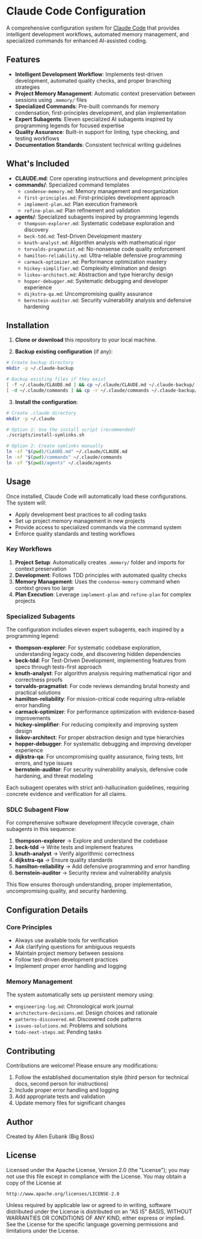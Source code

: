 # Claude Code Configuration

A comprehensive configuration system for [Claude Code](https://docs.anthropic.com/en/docs/claude-code) that provides intelligent development workflows, automated memory management, and specialized commands for enhanced AI-assisted coding.

## Features

- **Intelligent Development Workflow**: Implements test-driven development, automated quality checks, and proper branching strategies
- **Project Memory Management**: Automatic context preservation between sessions using `.memory/` files
- **Specialized Commands**: Pre-built commands for memory condensation, first-principles development, and plan implementation
- **Expert Subagents**: Eleven specialized AI subagents inspired by programming legends for focused expertise
- **Quality Assurance**: Built-in support for linting, type checking, and testing workflows
- **Documentation Standards**: Consistent technical writing guidelines

## What's Included

- **CLAUDE.md**: Core operating instructions and development principles
- **commands/**: Specialized command templates
  - `condense-memory.md`: Memory management and reorganization
  - `first-principles.md`: First-principles development approach
  - `implement-plan.md`: Plan execution framework
  - `refine-plan.md`: Plan refinement and validation
- **agents/**: Specialized subagents inspired by programming legends
  - `thompson-explorer.md`: Systematic codebase exploration and discovery
  - `beck-tdd.md`: Test-Driven Development mastery
  - `knuth-analyst.md`: Algorithm analysis with mathematical rigor
  - `torvalds-pragmatist.md`: No-nonsense code quality enforcement
  - `hamilton-reliability.md`: Ultra-reliable defensive programming
  - `carmack-optimizer.md`: Performance optimization mastery
  - `hickey-simplifier.md`: Complexity elimination and design
  - `liskov-architect.md`: Abstraction and type hierarchy design
  - `hopper-debugger.md`: Systematic debugging and developer experience
  - `dijkstra-qa.md`: Uncompromising quality assurance
  - `bernstein-auditor.md`: Security vulnerability analysis and defensive hardening

## Installation

1. **Clone or download** this repository to your local machine.

2. **Backup existing configuration** (if any):

```bash
# Create backup directory
mkdir -p ~/.claude-backup

# Backup existing files if they exist
[ -f ~/.claude/CLAUDE.md ] && cp ~/.claude/CLAUDE.md ~/.claude-backup/
[ -d ~/.claude/commands ] && cp -r ~/.claude/commands ~/.claude-backup/
```

3. **Install the configuration**:

```bash
# Create .claude directory
mkdir -p ~/.claude

# Option 1: Use the install script (recommended)
./scripts/install-symlinks.sh

# Option 2: Create symlinks manually
ln -sf "$(pwd)/CLAUDE.md" ~/.claude/CLAUDE.md
ln -sf "$(pwd)/commands" ~/.claude/commands
ln -sf "$(pwd)/agents" ~/.claude/agents
```

## Usage

Once installed, Claude Code will automatically load these configurations. The system will:

- Apply development best practices to all coding tasks
- Set up project memory management in new projects
- Provide access to specialized commands via the command system
- Enforce quality standards and testing workflows

### Key Workflows

1. **Project Setup**: Automatically creates `.memory/` folder and imports for context preservation
2. **Development**: Follows TDD principles with automated quality checks
3. **Memory Management**: Uses the `condense-memory` command when context grows too large
4. **Plan Execution**: Leverage `implement-plan` and `refine-plan` for complex projects

### Specialized Subagents

The configuration includes eleven expert subagents, each inspired by a programming legend:

- **thompson-explorer**: For systematic codebase exploration, understanding legacy code, and discovering hidden dependencies
- **beck-tdd**: For Test-Driven Development, implementing features from specs through tests-first approach
- **knuth-analyst**: For algorithm analysis requiring mathematical rigor and correctness proofs
- **torvalds-pragmatist**: For code reviews demanding brutal honesty and practical solutions
- **hamilton-reliability**: For mission-critical code requiring ultra-reliable error handling
- **carmack-optimizer**: For performance optimization with evidence-based improvements
- **hickey-simplifier**: For reducing complexity and improving system design
- **liskov-architect**: For proper abstraction design and type hierarchies
- **hopper-debugger**: For systematic debugging and improving developer experience
- **dijkstra-qa**: For uncompromising quality assurance, fixing tests, lint errors, and type issues
- **bernstein-auditor**: For security vulnerability analysis, defensive code hardening, and threat modeling

Each subagent operates with strict anti-hallucination guidelines, requiring concrete evidence and verification for all claims.

### SDLC Subagent Flow

For comprehensive software development lifecycle coverage, chain subagents in this sequence:

1. **thompson-explorer** → Explore and understand the codebase
2. **beck-tdd** → Write tests and implement features
3. **knuth-analyst** → Verify algorithmic correctness
4. **dijkstra-qa** → Ensure quality standards
5. **hamilton-reliability** → Add defensive programming and error handling
6. **bernstein-auditor** → Security review and vulnerability analysis

This flow ensures thorough understanding, proper implementation, uncompromising quality, and security hardening.

## Configuration Details

### Core Principles

- Always use available tools for verification
- Ask clarifying questions for ambiguous requests
- Maintain project memory between sessions
- Follow test-driven development practices
- Implement proper error handling and logging

### Memory Management

The system automatically sets up persistent memory using:

- `engineering-log.md`: Chronological work journal
- `architecture-decisions.md`: Design choices and rationale
- `patterns-discovered.md`: Discovered code patterns
- `issues-solutions.md`: Problems and solutions
- `todo-next-steps.md`: Pending tasks

## Contributing

Contributions are welcome! Please ensure any modifications:

1. Follow the established documentation style (third person for technical docs, second person for instructions)
2. Include proper error handling and logging
3. Add appropriate tests and validation
4. Update memory files for significant changes

## Author

Created by Allen Eubank (Big Boss)

## License

Licensed under the Apache License, Version 2.0 (the "License");
you may not use this file except in compliance with the License.
You may obtain a copy of the License at

    http://www.apache.org/licenses/LICENSE-2.0

Unless required by applicable law or agreed to in writing, software
distributed under the License is distributed on an "AS IS" BASIS,
WITHOUT WARRANTIES OR CONDITIONS OF ANY KIND, either express or implied.
See the License for the specific language governing permissions and
limitations under the License.
